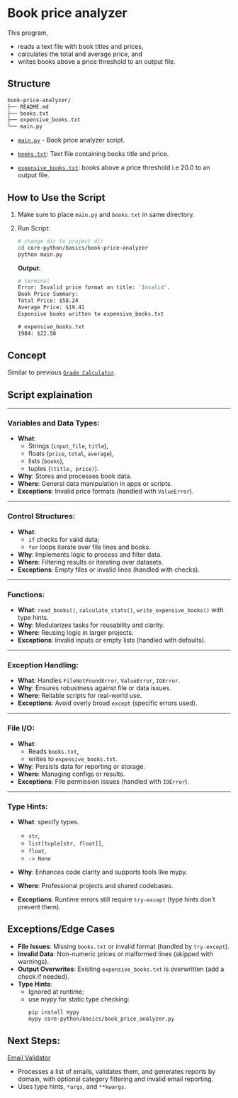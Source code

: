 # Book price analyzer

This program,

- reads a text file with book titles and prices,
- calculates the total and average price, and
- writes books above a price threshold to an output file.

## Structure

```sh
book-price-analyzer/
├── README.md
├── books.txt
├── expensive_books.txt
└── main.py
```

- [`main.py`](./main.py) - Book price analyzer script.

- [`books.txt`](./books.txt): Text file containing books title and price.

- [`expensive_books.txt`](./expensive_books.txt): books above a price threshold i.e 20.0 to an output file.

## How to Use the Script

1. Make sure to place `main.py` and `books.txt` in same directory.

2. Run Script:

   ```sh
   # change dir to project dir
   cd core-python/basics/book-price-analyzer
   python main.py
   ```

   **Output**:

   ```sh
   # terminal
   Error: Invalid price format on title: 'Invalid'.
   Book Price Summary:
   Total Price: $58.24
   Average Price: $19.41
   Expensive books written to expensive_books.txt
   ```

   ```txt
   # expensive_books.txt
   1984: $22.50
   ```

## Concept

Similar to previous [`Grade Calculator`](../grade_calculator/README.md/#explanation-of-concepts).

## Script explaination

---

### Variables and Data Types:

- **What**:
  - Strings (`input_file`, `title`),
  - floats (`price`, `total`, `average`),
  - lists (`books`),
  - tuples (`(title, price)`).
- **Why**: Stores and processes book data.
- **Where**: General data manipulation in apps or scripts.
- **Exceptions**: Invalid price formats (handled with `ValueError`).

---

### Control Structures:

- **What**:
  - `if` checks for valid data;
  - `for` loops iterate over file lines and books.
- **Why**: Implements logic to process and filter data.
- **Where**: Filtering results or iterating over datasets.
- **Exceptions**: Empty files or invalid lines (handled with checks).

---

### Functions:

- **What**: `read_books()`, `calculate_stats()`, `write_expensive_books()` with type hints.
- **Why**: Modularizes tasks for reusability and clarity.
- **Where**: Reusing logic in larger projects.
- **Exceptions**: Invalid inputs or empty lists (handled with defaults).

---

### Exception Handling:

- **What**: Handles `FileNotFoundError`, `ValueError`, `IOError`.
- **Why**: Ensures robustness against file or data issues.
- **Where**: Reliable scripts for real-world use.
- **Exceptions**: Avoid overly broad `except` (specific errors used).

---

### File I/O:

- **What**:
  - Reads `books.txt`,
  - writes to `expensive_books.txt`.
- **Why**: Persists data for reporting or storage.
- **Where**: Managing configs or results.
- **Exceptions**: File permission issues (handled with `IOError`).

---

### Type Hints:

- **What**: specify types.

  - `str`,
  - `list[tuple[str, float]]`,
  - `float`,
  - `-> None`

- **Why**: Enhances code clarity and supports tools like mypy.
- **Where**: Professional projects and shared codebases.
- **Exceptions**: Runtime errors still require `try-except` (type hints don’t prevent them).

## Exceptions/Edge Cases

- **File Issues**: Missing `books.txt` or invalid format (handled by `try-except`).
- **Invalid Data**: Non-numeric prices or malformed lines (skipped with warnings).
- **Output Overwrites**: Existing `expensive_books.txt` is overwritten (add a check if needed).
- **Type Hints**:
  - Ignored at runtime;
  - use mypy for static type checking:
    ```bash
    pip install mypy
    mypy core-python/basics/book_price_analyzer.py
    ```

## Next Steps:

[Email Validator](../email_validator/README.md)

- Processes a list of emails, validates them, and generates reports by domain, with optional category filtering and invalid email reporting.
- Uses type hints, `*args`, and `**kwargs`.
